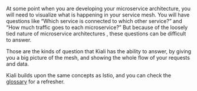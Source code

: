 At some point when you are developing your microservice architecture, you will need to visualize what is happening in your service mesh. You will have questions like “Which service is connected to which other service?” and “How much traffic goes to each microservice?” But because of the loosely tied nature of microservice architectures , these questions can be difficult to answer.


Those are the kinds of question that Kiali has the ability to answer, by giving you a big picture of the mesh, and showing the whole flow of your requests and data.

Kiali builds upon the same concepts as Istio, and you can check the [glossary](https://www.kiali.io/documentation/glossary/concepts/) for a refresher.